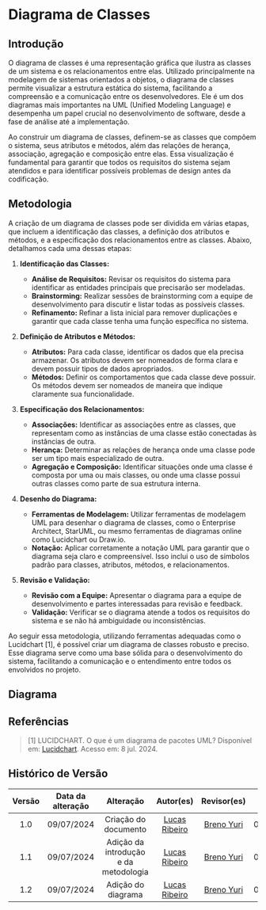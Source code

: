 # Diagrama de Classes

## Introdução

O diagrama de classes é uma representação gráfica que ilustra as classes de um sistema e os relacionamentos entre elas. Utilizado principalmente na modelagem de sistemas orientados a objetos, o diagrama de classes permite visualizar a estrutura estática do sistema, facilitando a compreensão e a comunicação entre os desenvolvedores. Ele é um dos diagramas mais importantes na UML (Unified Modeling Language) e desempenha um papel crucial no desenvolvimento de software, desde a fase de análise até a implementação.

Ao construir um diagrama de classes, definem-se as classes que compõem o sistema, seus atributos e métodos, além das relações de herança, associação, agregação e composição entre elas. Essa visualização é fundamental para garantir que todos os requisitos do sistema sejam atendidos e para identificar possíveis problemas de design antes da codificação.

## Metodologia

A criação de um diagrama de classes pode ser dividida em várias etapas, que incluem a identificação das classes, a definição dos atributos e métodos, e a especificação dos relacionamentos entre as classes. Abaixo, detalhamos cada uma dessas etapas:

1. **Identificação das Classes:**
   - **Análise de Requisitos:** Revisar os requisitos do sistema para identificar as entidades principais que precisarão ser modeladas.
   - **Brainstorming:** Realizar sessões de brainstorming com a equipe de desenvolvimento para discutir e listar todas as possíveis classes.
   - **Refinamento:** Refinar a lista inicial para remover duplicações e garantir que cada classe tenha uma função específica no sistema.

2. **Definição de Atributos e Métodos:**
   - **Atributos:** Para cada classe, identificar os dados que ela precisa armazenar. Os atributos devem ser nomeados de forma clara e devem possuir tipos de dados apropriados.
   - **Métodos:** Definir os comportamentos que cada classe deve possuir. Os métodos devem ser nomeados de maneira que indique claramente sua funcionalidade.

3. **Especificação dos Relacionamentos:**
   - **Associações:** Identificar as associações entre as classes, que representam como as instâncias de uma classe estão conectadas às instâncias de outra.
   - **Herança:** Determinar as relações de herança onde uma classe pode ser um tipo mais especializado de outra.
   - **Agregação e Composição:** Identificar situações onde uma classe é composta por uma ou mais classes, ou onde uma classe possui outras classes como parte de sua estrutura interna.
   
4. **Desenho do Diagrama:**
   - **Ferramentas de Modelagem:** Utilizar ferramentas de modelagem UML para desenhar o diagrama de classes, como o Enterprise Architect, StarUML, ou mesmo ferramentas de diagramas online como Lucidchart ou Draw.io.
   - **Notação:** Aplicar corretamente a notação UML para garantir que o diagrama seja claro e compreensível. Isso inclui o uso de símbolos padrão para classes, atributos, métodos, e relacionamentos.

5. **Revisão e Validação:**
   - **Revisão com a Equipe:** Apresentar o diagrama para a equipe de desenvolvimento e partes interessadas para revisão e feedback.
   - **Validação:** Verificar se o diagrama atende a todos os requisitos do sistema e se não há ambiguidade ou inconsistências.

Ao seguir essa metodologia, utilizando ferramentas adequadas como o Lucidchart [1], é possível criar um diagrama de classes robusto e preciso. Esse diagrama serve como uma base sólida para o desenvolvimento do sistema, facilitando a comunicação e o entendimento entre todos os envolvidos no projeto.

## Diagrama

## Referências

> [1] LUCIDCHART. O que é um diagrama de pacotes UML? Disponível em: [Lucidchart](https://www.lucidchart.com/pages/pt/diagrama-de-pacotes-uml#:~:text=um%20diagrama%20UML-,O%20que%20é%20um%20diagrama%20de%20pacotes%20UML%3F,ou%20até%20mesmo%20outros%20pacotes). Acesso em: 8 jul. 2024.

## Histórico de Versão

| Versão | Data da alteração |             Alteração             |   Autor(es)   |           Revisor(es)       | Data de revisão |
| :----: | :---------------: | :-------------------------------: | :---------------------------------------------: | :---------------------------------------------: | :-------------: |
|  1.0   |       09/07/2024       |         Criação do documento        | [Lucas Ribeiro](https://github.com/lucassouzs) | [Breno Yuri](https://github.com/YuriBre) | 09/07/2024 |
|  1.1   |       09/07/2024       |         Adição da introdução e da metodologia        | [Lucas Ribeiro](https://github.com/lucassouzs) | [Breno Yuri](https://github.com/YuriBre) | 09/07/2024 |
|  1.2   |       09/07/2024       |         Adição do diagrama        | [Lucas Ribeiro](https://github.com/lucassouzs) | [Breno Yuri](https://github.com/YuriBre) | 09/07/2024 |
